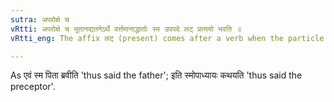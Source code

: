 ```yaml
---
sutra: अपरोक्षे च
vRtti: अपरोक्षे च भूतानद्यतनेऽर्थे वर्त्तमानाद्धातोः स्म उपपदे लट् प्रत्ययो भवति ॥
vRtti_eng: The affix लट् (present) comes after a verb when the particle स्म is in connection with it, and denotes a past action not belonging to the current day, and when the action is perceived by the agent.

---
```

As एवं स्म पिता ब्रवीति 'thus said the father'; इति स्मोपाध्यायः कथयति 'thus said the preceptor'.